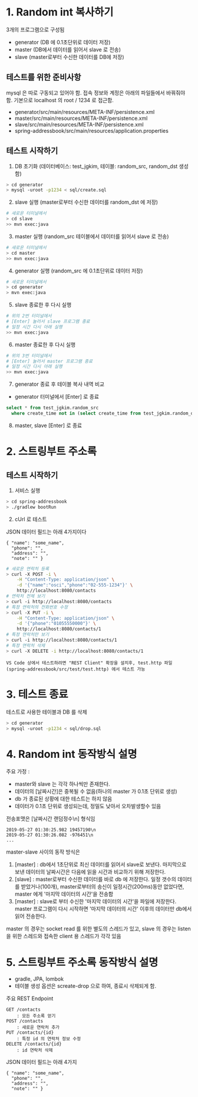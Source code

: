 # 1. Random int 복사하기

3개의 프로그램으로 구성됨

- generator (DB 에 0.1초단위로 데이터 저장)
- master (DB에서 데이터를 읽어서 slave 로 전송)
- slave (master로부터 수신한 데이터를 DB에 저장)

## 테스트를 위한 준비사항

mysql 은 따로 구동되고 있어야 함.
접속 정보와 계정은 아래의 파일들에서 바꿔줘야 함.
기본으로 localhost 의 root / 1234 로 접근함.

- generator/src/main/resources/META-INF/persistence.xml
- master/src/main/resources/META-INF/persistence.xml
- slave/src/main/resources/META-INF/persistence.xml
- spring-addressbook/src/main/resources/application.properties

## 테스트 시작하기

1. DB 초기화 (데이터베이스: test_jgkim, 테이블: random_src, random_dst 생성함)

```sh
> cd generator
> mysql -uroot -p1234 < sql/create.sql
```

2. slave 실행 (master로부터 수신한 데이터를 random_dst 에 저장)

```sh
# 새로운 터미널에서
> cd slave
>> mvn exec:java
```

3. master 실행 (random_src 테이블에서 데이터를 읽어서 slave 로 전송)

```sh
# 새로운 터미널에서
> cd master
>> mvn exec:java
```

4. generator 실행 (random_src 에 0.1초단위로 데이터 저장)

```sh
# 새로운 터미널에서
> cd generator
> mvn exec:java
```

5. slave 종료한 후 다시 실행

```sh
# 위의 2번 터미널에서
# [Enter] 눌러서 slave 프로그램 종료
# 일정 시간 다시 아래 실행
>> mvn exec:java
```

6. master 종료한 후 다시 실행

```sh
# 위의 3번 터미널에서
# [Enter] 눌러서 master 프로그램 종료
# 일정 시간 다시 아래 실행
>> mvn exec:java
```

7. generator 종료 후 테이블 복사 내역 비교

- generator 터미널에서 [Enter] 로 종료

```sql
select * from test_jgkim.random_src
  where create_time not in (select create_time from test_jgkim.random_dst);
```

8. master, slave [Enter] 로 종료

# 2. 스트링부트 주소록

## 테스트 시작하기

1. 서비스 실행

```sh
> cd spring-addressbook
> ./gradlew bootRun
```

2. cUrl 로 테스트

JSON 데이터 필드는 아래 4가지이다

    { "name": "some_name",
      "phone": "",
      "address": "",
      "note": "" }

```sh
# 새로운 연락처 등록
> curl -X POST -i \
    -H "Content-Type: application/json" \
    -d '{"name":"osci","phone":"02-555-1234"}' \
    http://localhost:8080/contacts
# 연락처 전체 보기
> curl -i http://localhost:8080/contacts
# 특정 연락처의 전화번호 수정
> curl -X PUT -i \
    -H "Content-Type: application/json" \
    -d '{"phone":"01055550000"}' \
    http://localhost:8080/contacts/1
# 특정 연락처만 보기
> curl -i http://localhost:8080/contacts/1
# 특정 연락처 삭제
> curl -X DELETE -i http://localhost:8080/contacts/1
```

    VS Code 상에서 테스트하려면 "REST Client" 확장을 설치후, test.http 파일(spring-addressbook/src/test/test.http) 에서 테스트 가능

# 3. 테스트 종료

테스트로 사용한 테이블과 DB 를 삭제

```sh
> cd generator
> mysql -uroot -p1234 < sql/drop.sql
```

# 4. Random int 동작방식 설명

주요 가정 :

- master와 slave 는 각각 하나씩만 존재한다.
- 데이터의 [날짜시간]은 중복될 수 없음(하나의 master 가 0.1초 단위로 생성)
- db 가 종료된 상황에 대한 테스트는 하지 않음
- 데이터가 0.1초 단위로 생성되는데, 정밀도 낮아서 오차발생할수 있음

전송포맷은 [날짜시간 랜덤정수\n] 형식임

    2019-05-27 01:30:25.982 19457190\n
    2019-05-27 01:30:26.082 -976451\n
    ...

master-slave 사이의 동작 방식은

1. [master] : db에서 1초단위로 최신 데이터를 읽어서 slave로 보낸다. 마지막으로 보낸 데이터의 날짜시간은 다음에 읽을 시간과 비교하기 위해 저장한다.
2. [slave] : master로부터 수신한 데이터를 바로 db 에 저장한다. 일정 갯수의 데이터를 받았거나(100개), master로부터의 송신이 일정시간(200ms)동안 없었다면, master 에게 '마지막 데이터의 시간'을 전송함
3. [master] : slave로 부터 수신한 '마지막 데이터의 시간'을 파일에 저장한다. master 프로그램이 다시 시작하면 '마지막 데이터의 시간' 이후의 데이터만 db에서 읽어 전송한다.

master 의 경우는 socket read 를 위한 별도의 스레드가 있고, slave 의 경우는 listen 을 위한 스레드와 접속한 client 용 스레드가 각각 있음

# 5. 스트링부트 주소록 동작방식 설명

- gradle, JPA, lombok
- 테이블 생성 옵션은 screate-drop 으로 하여, 종료시 삭제되게 함.

주요 REST Endpoint

    GET /contacts
        : 모든 주소록 얻기
    POST /contacts
        : 새로운 연락처 추가
    PUT /contacts/{id}
        : 특정 id 의 연락처 정보 수정
    DELETE /contacts/{id}
        : id 연락처 삭제

JSON 데이터 필드는 아래 4가지

    { "name": "some_name",
      "phone": "",
      "address": "",
      "note": "" }
